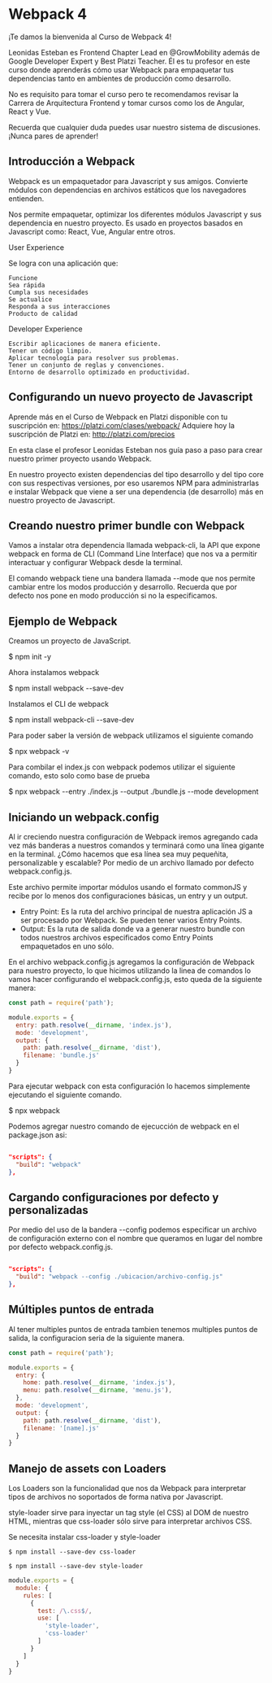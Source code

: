 # Webpack 4

¡Te damos la bienvenida al Curso de Webpack 4!

Leonidas Esteban es Frontend Chapter Lead en @GrowMobility además de Google Developer Expert y Best Platzi Teacher. Él es tu profesor en este curso donde aprenderás cómo usar Webpack para empaquetar tus dependencias tanto en ambientes de producción como desarrollo.

No es requisito para tomar el curso pero te recomendamos revisar la Carrera de Arquitectura Frontend y tomar cursos como los de Angular, React y Vue.

Recuerda que cualquier duda puedes usar nuestro sistema de discusiones. ¡Nunca pares de aprender!

## Introducción a Webpack

Webpack es un empaquetador para Javascript y sus amigos. Convierte módulos con dependencias en archivos estáticos que los navegadores entienden.

Nos permite empaquetar, optimizar los diferentes módulos Javascript y sus dependencia en nuestro proyecto. Es usado en proyectos basados en Javascript como: React, Vue, Angular entre otros.

User Experience

Se logra con una aplicación que:

    Funcione
    Sea rápida
    Cumpla sus necesidades
    Se actualice
    Responda a sus interacciones
    Producto de calidad

Developer Experience

    Escribir aplicaciones de manera eficiente.
    Tener un código limpio.
    Aplicar tecnología para resolver sus problemas.
    Tener un conjunto de reglas y convenciones.
    Entorno de desarrollo optimizado en productividad.

## Configurando un nuevo proyecto de Javascript

Aprende más en el Curso de Webpack en Platzi disponible con tu suscripción en: https://platzi.com/clases/webpack/
Adquiere hoy la suscripción de Platzi en: http://platzi.com/precios

En esta clase el profesor Leonidas Esteban nos guía paso a paso para crear nuestro primer proyecto usando Webpack.

En nuestro proyecto existen dependencias del tipo desarrollo y del tipo core con sus respectivas versiones, por eso usaremos NPM para administrarlas e instalar Webpack que viene a ser una dependencia (de desarrollo) más en nuestro proyecto de Javascript.

## Creando nuestro primer bundle con Webpack

Vamos a instalar otra dependencia llamada webpack-cli, la API que expone webpack en forma de CLI (Command Line Interface) que nos va a permitir interactuar y configurar Webpack desde la terminal.

El comando webpack tiene una bandera llamada --mode que nos permite cambiar entre los modos producción y desarrollo. Recuerda que por defecto nos pone en modo producción si no la especificamos.

## Ejemplo de Webpack

Creamos un proyecto de JavaScript.

$ npm init -y

Ahora instalamos webpack

$ npm install webpack --save-dev

Instalamos el CLI de webpack

$ npm install webpack-cli --save-dev

Para poder saber la versión de webpack utilizamos el siguiente comando

$ npx webpack -v

Para combilar el index.js con webpack podemos utilizar el siguiente comando, esto
solo como base de prueba

$ npx webpack --entry ./index.js --output ./bundle.js --mode development

## Iniciando un webpack.config

Al ir creciendo nuestra configuración de Webpack iremos agregando cada vez más banderas a nuestros comandos y terminará como una línea gigante en la terminal. ¿Cómo hacemos que esa línea sea muy pequeñita, personalizable y escalable? Por medio de un archivo llamado por defecto webpack.config.js.

Este archivo permite importar módulos usando el formato commonJS y recibe por lo menos dos configuraciones básicas, un entry y un output.


- Entry Point: Es la ruta del archivo principal de nuestra aplicación JS a ser procesado por Webpack. Se pueden tener varios Entry Points.
- Output: Es la ruta de salida donde va a generar nuestro bundle con todos nuestros archivos especificados como Entry Points empaquetados en uno sólo.

En el archivo webpack.config.js agregamos la configuración de Webpack para nuestro proyecto, lo que hicimos utilizando la linea de comandos lo vamos hacer configurando el webpack.config.js, esto queda de la siguiente manera:

```javascript 
const path = require('path');

module.exports = {
  entry: path.resolve(__dirname, 'index.js'),
  mode: 'development',
  output: {
    path: path.resolve(__dirname, 'dist'),
    filename: 'bundle.js'
  }
}
```

Para ejecutar webpack con esta configuración lo hacemos simplemente ejecutando el siguiente comando.

$ npx webpack

Podemos agregar nuestro comando de ejecucción de webpack en el package.json asi:

```json

"scripts": {
  "build": "webpack"
},

```

## Cargando configuraciones por defecto y personalizadas

Por medio del uso de la bandera --config podemos especificar un archivo de configuración externo con el nombre que queramos en lugar del nombre por defecto webpack.config.js.

```json

"scripts": {
  "build": "webpack --config ./ubicacion/archivo-config.js"
},

```

## Múltiples puntos de entrada

Al tener multiples puntos de entrada tambien tenemos multiples puntos de salida, la configuracion seria de la siguiente manera.

```javascript
const path = require('path');

module.exports = {
  entry: {
    home: path.resolve(__dirname, 'index.js'),
    menu: path.resolve(__dirname, 'menu.js'),
  },
  mode: 'development',
  output: {
    path: path.resolve(__dirname, 'dist'),
    filename: '[name].js'
  }
}
```

## Manejo de assets con Loaders

Los Loaders son la funcionalidad que nos da Webpack para interpretar tipos de archivos no soportados de forma nativa por Javascript.

style-loader sirve para inyectar un tag style (el CSS) al DOM de nuestro HTML, mientras que css-loader sólo sirve para interpretar archivos CSS.

Se necesita instalar css-loader y style-loader

    $ npm install --save-dev css-loader

    $ npm install --save-dev style-loader

```javascript
module.exports = {
  module: {
    rules: [
      {
        test: /\.css$/,
        use: [
          'style-loader',
          'css-loader'
        ]
      }
    ]
  }
}
```